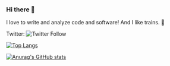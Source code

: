 ### Hi there 👋

I love to write and analyze code and software! And I like trains. 🚂

Twitter: ![Twitter Follow](https://img.shields.io/twitter/follow/autinerd?style=social)

[![Top Langs](https://github-readme-stats.vercel.app/api/top-langs/?username=autinerd&layout=compact&exclude_repo=rfcbib)](https://github.com/anuraghazra/github-readme-stats)

[![Anurag's GitHub stats](https://github-readme-stats.vercel.app/api?username=autinerd)](https://github.com/anuraghazra/github-readme-stats)
